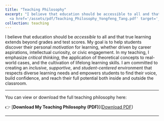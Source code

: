 ```yaml
---
title: "Teaching Philosophy"
excerpt: "I believe that education should be accessible to all and that true learning extends beyond grades and test scores. My goal is to help students discover their personal motivation for learning, whether driven by career aspirations, intellectual curiosity, or civic engagement. In my teaching, I emphasize critical thinking, the application of theoretical concepts to real-world cases, and the cultivation of lifelong learning skills. I am committed to creating an inclusive, supportive, and student-centered environment that respects diverse learning needs and empowers students to find their voice, build confidence, and reach their full potential both inside and outside the classroom. A PDF version can be found below the picture. <br/><img src='/images/teachph2_s.png'> <br/>
  <a href='/assets/pdf/Teaching_Philosophy_Yongfeng_Tang.pdf' target='_blank'>Download PDF</a>"
collection: teaching
---
```

I believe that education should be *accessible* to all and that true learning extends beyond grades and test scores. My goal is to help students discover their personal *motivation* for learning, whether driven by career aspirations, intellectual curiosity, or civic engagement. In my teaching, I emphasize *critical thinking*, the application of theoretical concepts to real-world cases, and the cultivation of lifelong learning skills. I am committed to creating an *inclusive*, *supportive*, and *student-centered* environment that respects diverse learning needs and empowers students to find their voice, build confidence, and reach their full potential both inside and outside the classroom.

---

You can view or download the full teaching philosophy here:

👉 [**Download My Teaching Philosophy (PDF)**](<a href='/assets/pdf/Teaching_Philosophy_Yongfeng_Tang.pdf' target='_blank'>Download PDF</a>)

---
